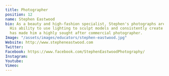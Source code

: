 ```yaml
---
title: Photographer
position: 12
name: Stephen Eastwood
bio: As a beauty and high-fashion specialist, Stephen's photographs are always striking.
  His ability to use lighting to sculpt models and consistently create alluring images
  has made him a highly sought after commercial photographer.
Image: "/assets/images/educators/stephen-eastwood.jpg"
Website: http://www.stepheneastwood.com
Twitter: 
Facebook: https://www.facebook.com/StephenEastwoodPhotography/
Instagram: 
Youtube: 
Vimeo: 
---
```


